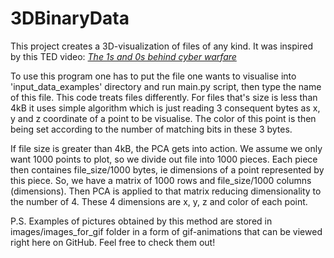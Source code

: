 # 3DBinaryData

This project creates a 3D-visualization of files of any kind. It was inspired by this TED video:
[*The 1s and 0s behind cyber warfare*](https://www.ted.com/talks/chris_domas_the_1s_and_0s_behind_cyber_warfare)

To use this program one has to put the file one wants to visualise into 'input_data_examples' directory and run main.py script, then type the name of this file.
This code treats files differently. For files that's size is less than 4kB it uses simple algorithm which is just reading 3 consequent bytes as x, y and z coordinate of a point to be visualise.
The color of this point is then being set according to the number of matching bits in these 3 bytes.

If file size is greater than 4kB, the PCA gets into action. We assume we only want 1000 points to plot, so we divide out file into 1000 pieces.
Each piece then containes file_size/1000 bytes, ie dimensions of a point represented by this piece. So, we have a matrix of 1000 rows and file_size/1000 columns (dimensions).
Then PCA is applied to that matrix reducing dimensionality to the number of 4. These 4 dimensions are x, y, z and color of each point.

P.S. Examples of pictures obtained by this method are stored in images/images_for_gif folder in a form of gif-animations that can be viewed right here on GitHub. Feel free to check them out!
